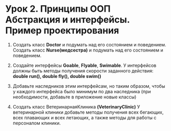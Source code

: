 # Урок 2. Принципы ООП Абстракция и интерфейсы. Пример проектирования

1) Создать класс **Doctor** и подумать над его состоянием и поведением. Создать класс **Nurse(медсестра)** и подумать над его состоянием и поведением.

2) Создайте интерфейсы **Goable**, **Flyable**, **Swimable**. У интерфейсов должны быть
методы получения скорости заданного действия: **double run(), double fly(), double swim()**

3) Добавьте наследников этим интерфейсам, но таким образом,
чтобы у каждого интерфейса было минимум по два наследника (при необходимости, добавьте в приложение новые классы)

4) Создать класс ВетеринарнаяКлиника **(VeterinaryClinic)**
У ветеринарной клиники добавьте методы получения всех бегающих, всех плавающих и всех летающих, а также методы для работы с персоналом клиники.
